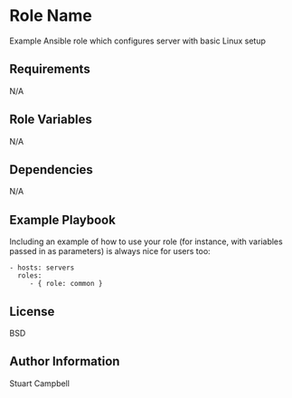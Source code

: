 Role Name
=========

Example Ansible role which configures server with basic Linux setup

Requirements
------------

N/A

Role Variables
--------------

N/A

Dependencies
------------

N/A

Example Playbook
----------------

Including an example of how to use your role (for instance, with variables passed in as parameters) is always nice for users too:

    - hosts: servers
      roles:
         - { role: common }

License
-------

BSD

Author Information
------------------

Stuart Campbell